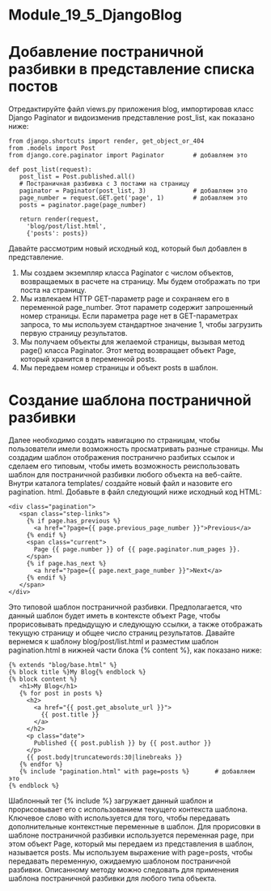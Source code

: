 # Module_19_5_DjangoBlog

<h1>Добавление постраничной разбивки в представление списка постов</h1>
  Отредактируйте файл views.py приложения blog, импортировав класс Django 
Paginator и видоизменив представление post_list, как показано ниже:

```
from django.shortcuts import render, get_object_or_404
from .models import Post
from django.core.paginator import Paginator        # добавляем это

def post_list(request):
   post_list = Post.published.all()
   # Постраничная разбивка с 3 постами на страницу
   paginator = Paginator(post_list, 3)             # добавляем это
   page_number = request.GET.get('page', 1)        # добавляем это
   posts = paginator.page(page_number)
  
   return render(request,
     'blog/post/list.html',
     {'posts': posts})
```

  Давайте рассмотрим новый исходный код, который был добавлен в представление.
1. Мы создаем экземпляр класса Paginator с числом объектов, возвращаемых в  расчете на страницу. Мы будем отображать по три поста на страницу.
2. Мы извлекаем HTTP GET-параметр page и сохраняем его в переменной 
page_number. Этот параметр содержит запрошенный номер страницы. 
Если параметра page нет в GET-параметрах запроса, то мы используем 
стандартное значение 1, чтобы загрузить первую страницу результатов.
3. Мы получаем объекты для желаемой страницы, вызывая метод page()
класса Paginator. Этот метод возвращает объект Page, который хранится 
в переменной posts.
4. Мы передаем номер страницы и объект posts в шаблон.

<h1>Создание шаблона постраничной разбивки</h1>
  Далее необходимо создать навигацию по страницам, чтобы пользователи 
имели возможность просматривать разные страницы. Мы создадим шаблон 
отображения постранично разбитых ссылок и сделаем его типовым, чтобы 
иметь возможность реиспользовать шаблон для постраничной разбивки любого объекта на веб-сайте.
  Внутри каталога templates/ создайте новый файл и назовите его pagination.
html. Добавьте в файл следующий ниже исходный код HTML:

```
<div class="pagination">
   <span class="step-links">
     {% if page.has_previous %}
       <a href="?page={{ page.previous_page_number }}">Previous</a>
     {% endif %}
     <span class="current">
       Page {{ page.number }} of {{ page.paginator.num_pages }}.
     </span>
     {% if page.has_next %}
       <a href="?page={{ page.next_page_number }}">Next</a>
     {% endif %}
   </span>
</div>
```

  Это типовой шаблон постраничной разбивки. Предполагается, что данный 
шаблон будет иметь в контексте объект Page, чтобы прорисовывать предыдущую и следующую ссылки, а также отображать текущую страницу и общее 
число страниц результатов.
  Давайте вернемся к шаблону blog/post/list.html и разместим шаблон pagination.html в нижней части блока {% content %}, как показано ниже:

```
{% extends "blog/base.html" %}
{% block title %}My Blog{% endblock %}
{% block content %}
   <h1>My Blog</h1>
   {% for post in posts %}
     <h2>
       <a href="{{ post.get_absolute_url }}">
         {{ post.title }}
       </a>
     </h2>
     <p class="date">
       Published {{ post.publish }} by {{ post.author }}
     </p>
     {{ post.body|truncatewords:30|linebreaks }}
   {% endfor %}
   {% include "pagination.html" with page=posts %}       # добавляем это
{% endblock %}
```

  Шаблонный тег {% include %} загружает данный шаблон и  прорисовывает его с  использованием текущего контекста шаблона. 
Ключевое слово with используется для того, чтобы передавать дополнительные контекстные 
переменные в шаблон. Для прорисовки в шаблоне постраничной разбивки 
используется переменная page, при этом объект Page, который мы передаем 
из представления в  шаблон, называется posts. Мы используем выражение 
with page=posts, чтобы передавать переменную, ожидаемую шаблоном постраничной разбивки. Описанному методу можно следовать для применения шаблона постраничной разбивки для любого типа объекта.




